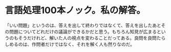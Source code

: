 # 言語処理100本ノック。私の解答。

「いい問題」というのは、答えを出して終わりではなくて、答えを出したあとその問題についてどれだけの議論ができるかだと思う。もちろん知見が広まるというのもそうだけれど、解いた人の視点を変わることだってある。良問を良問たらしめるのは、作問者だけではなく、それを解く人も然りなのだ。